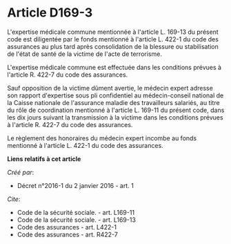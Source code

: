 # Article D169-3

L'expertise médicale commune mentionnée à l'article L. 169-13 du présent code est diligentée par le fonds mentionné à
l'article L. 422-1 du code des assurances au plus tard après consolidation de la blessure ou stabilisation de l'état de santé
de la victime de l'acte de terrorisme. 

L'expertise médicale commune est effectuée dans les conditions prévues à l'article R. 422-7 du code des assurances. 

Sauf opposition de la victime dûment avertie, le médecin expert adresse son rapport d'expertise sous pli confidentiel au
médecin-conseil national de la Caisse nationale de l'assurance maladie des travailleurs salariés, au titre du rôle de
coordination mentionné à l'article L. 169-11 du présent code, dans les dix jours suivant la transmission à la victime dans
les conditions prévues à l'article R. 422-7 du code des assurances. 

Le règlement des honoraires du médecin expert incombe au fonds mentionné à l'article L. 422-1 du code des assurances.

**Liens relatifs à cet article**

_Créé par_:

  - Décret n°2016-1 du 2 janvier 2016 - art. 1

_Cite_:

  - Code de la sécurité sociale. - art. L169-11
  - Code de la sécurité sociale. - art. L169-13
  - Code des assurances - art. L422-1
  - Code des assurances - art. R422-7
